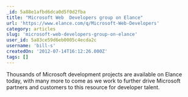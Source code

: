 ```yaml
---
_id: 5a88e1afbd6dca0d5f0d2fba
title: "Microsoft Web  Developers group on Elance"
url: 'https://www.elance.com/q/Microsoft-Web-Developers'
category: articles
slug: 'microsoft-web-developers-group-on-elance'
user_id: 5a83ce59d6eb0005c4ecda2c
username: 'bill-s'
createdOn: '2012-07-14T16:12:26.000Z'
tags: []
---
```


Thousands of Microsoft development projects are available on Elance today, with many more to come as we work to further drive Microsoft partners and customers to this resource for developer talent.
